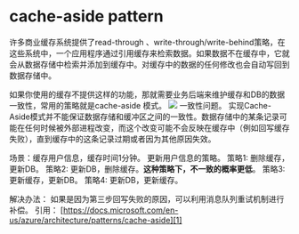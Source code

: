 # cache-aside pattern
许多商业缓存系统提供了read-through 、write-through/write-behind策略，在这些系统中，一个应用程序通过引用缓存来检索数据。如果数据不在缓存中，它就会从数据存储中检索并添加到缓存中。对缓存中的数据的任何修改也会自动写回到数据存储中。

如果你使用的缓存不提供这样的功能，那就需要业务后端来维护缓存和DB的数据一致性，常用的策略就是cache-aside 模式。
![][image-1]
一致性问题。
实现Cache-Aside模式并不能保证数据存储和缓冲区之间的一致性。数据存储中的某条记录可能在任何时候被外部进程改变，而这个改变可能不会反映在缓存中（例如回写缓存失败），直到缓存中的这条记录过期或者因为其他原因失效。

场景：缓存用户信息，缓存时间1分钟。
更新用户信息的策略。
策略1: 删除缓存，更新DB。
策略2: 更新DB，删除缓存。**这种策略下，不一致的概率更低**。
策略3: 更新缓存，更新DB。
策略4: 更新DB，更新缓存。

解决办法：
如果是因为第三步回写失败的原因，可以利用消息队列重试机制进行补偿。
引用：
[https://docs.microsoft.com/en-us/azure/architecture/patterns/cache-aside][1]

[1]:	https://docs.microsoft.com/en-us/azure/architecture/patterns/cache-aside

[image-1]:	https://tva1.sinaimg.cn/large/008i3skNly1gqos97fdjxj30ym0msq62.jpg